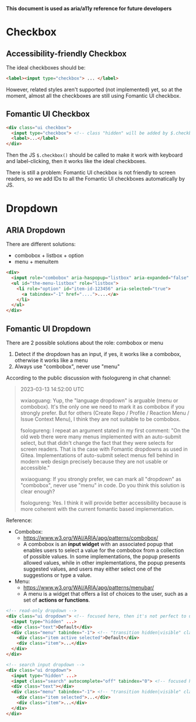 **This document is used as aria/a11y reference for future developers**

# Checkbox

## Accessibility-friendly Checkbox

The ideal checkboxes should be:

```html
<label><input type="checkbox"> ... </label>
```

However, related styles aren't supported (not implemented) yet, so at the moment, almost all the checkboxes are still using Fomantic UI checkbox.

## Fomantic UI Checkbox

```html
<div class="ui checkbox">
  <input type="checkbox"> <!-- class "hidden" will be added by $.checkbox() -->
  <label>...</label>
</div>
```

Then the JS `$.checkbox()` should be called to make it work with keyboard and label-clicking, then it works like the ideal checkboxes.

There is still a problem: Fomantic UI checkbox is not friendly to screen readers, so we add IDs to all the Fomantic UI checkboxes automatically by JS.

# Dropdown

## ARIA Dropdown

There are different solutions:

* combobox + listbox + option
* menu + menuitem

```html
<div>
  <input role="combobox" aria-haspopup="listbox" aria-expanded="false" aria-controls="the-menu-listbox" aria-activedescendant="item-id-123456">
  <ul id="the-menu-listbox" role="listbox">
    <li role="option" id="item-id-123456" aria-selected="true">
      <a tabindex="-1" href="....">....</a>
    </li>
  </ul>
</div>
```


## Fomantic UI Dropdown

There are 2 possible solutions about the role: combobox or menu

1. Detect if the dropdown has an input, if yes, it works like a combobox, otherwise it works like a menu
2. Always use "combobox", never use "menu"

According to the public discussion with fsologureng in chat channel:

> 2023-03-13 14:52:00 UTC
>
> wxiaoguang: Yup, the "language dropdown" is arguable (menu or combobox). It's the only one we need to mark it as combobox if you strongly prefer.
> But for others (Create Repo / Profile / Reaction Menu / Issue Context Menu), I think they are not suitable to be combobox.
>
> fsologureng: I repeat an argument stated in my first comment: "On the old web there were many menus implemented with an auto-submit select,
> but that didn't change the fact that they were selects for screen readers.
> That is the case with Fomantic dropdowns as used in Gitea.
> Implementations of auto-submit select menus fell behind in modern web design precisely because they are not usable or accessible."
>
> wxiaoguang: If you strongly prefer, we can mark all "dropdown" as "combobox", never use "menu" in code. Do you think this solution is clear enough?
>
> fsologureng: Yes. I think it will provide better accessibility because is more coherent with the current fomantic based implementation.

Reference:

* Combobox:
  * https://www.w3.org/WAI/ARIA/apg/patterns/combobox/
  * A combobox is an **input widget** with an associated popup that enables users to select a value for the combobox from
    a collection of possible values. In some implementations, the popup presents allowed values, while in other implementations,
    the popup presents suggested values, and users may either select one of the suggestions or type a value.
* Menu:
  * https://www.w3.org/WAI/ARIA/apg/patterns/menubar/
  * A menu is a widget that offers a list of choices to the user, such as a set of **actions or functions**.

```html
<!-- read-only dropdown -->
<div class="ui dropdown"> <!-- focused here, then it's not perfect to use aria-activedescendant to point to the menu item -->
  <input type="hidden" ...>
  <div class="text">Default</div>
  <div class="menu" tabindex="-1"> <!-- "transition hidden|visible" classes will be added by $.dropdown() and when the dropdown is working -->
    <div class="item active selected">Default</div>
    <div class="item">...</div>
  </div>
</div>

<!-- search input dropdown -->
<div class="ui dropdown">
  <input type="hidden" ...>
  <input class="search" autocomplete="off" tabindex="0"> <!-- focused here -->
  <div class="text"></div>
  <div class="menu" tabindex="-1"> <!-- "transition hidden|visible" classes will be added by $.dropdown() and when the dropdown is working -->
    <div class="item selected">...</div>
    <div class="item">...</div>
  </div>
</div>
```
